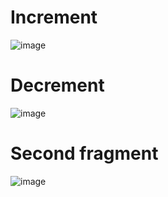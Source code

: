 # Increment
![image](https://user-images.githubusercontent.com/98197909/197357845-5bff807b-c9c1-432b-b9ad-f7c96d9bfc7c.png)
# Decrement
![image](https://user-images.githubusercontent.com/98197909/197357865-8d5db3ac-d588-426d-9b1c-3d0a947c221a.png)
# Second fragment
![image](https://user-images.githubusercontent.com/98197909/197357890-c3551d50-e004-4ccd-a8aa-ddf716b69b75.png)
